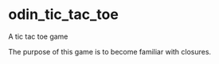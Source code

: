 # odin_tic_tac_toe
A tic tac toe game 

The purpose of this game is to become familiar with closures.
